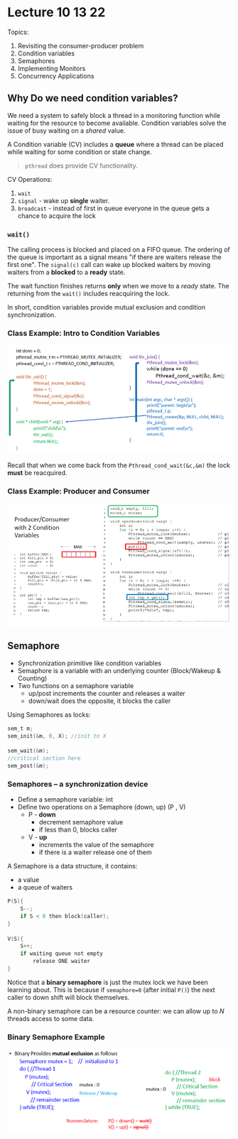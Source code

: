 # Lecture 10 13 22 
Topics: 
1. Revisiting the consumer-producer problem
2. Condition variables
3. Semaphores
4. Implementing Monitors
5. Concurrency Applications

## Why Do we need condition variables?
We need a system to safely block a thread in a monitoring function while waiting for the resource to become available. Condition variables solve the issue of busy waiting on a *shared* value. 

A Condition variable (CV) includes a **queue** where a thread can be placed while waiting for some condition or state change. 

> `pthread` does provide CV functionality. 

CV Operations:
1. `wait`
2. `signal` - wake up **single** waiter. 
3. `broadcast` - instead of first in queue everyone in the queue gets a chance to acquire the lock

### `wait()`
The calling process is blocked and placed on a FIFO queue. The ordering of the queue is important as a signal means "if there are waiters release the first one". The `signal(c)` call can wake up blocked waiters by moving waiters from a **blocked** to a **ready** state. 

The wait function finishes returns **only** when we move to a *ready* state. The returning from the `wait()` includes reacquiring the lock. 

In short, condition variables provide mutual exclusion and condition synchronization. 

### Class Example: Intro to Condition Variables

![cond_var_class](../../img/cond_var_class.png)

Recall that when we come back from the `Pthread_cond_wait(&c,&m)` the lock **must** be reacquired.

### Class Example: Producer and Consumer

![cond_var_pro_con.png](../../img/cond_var_pro_con.png)

## Semaphore
+ Synchronization primitive like condition variables
+ Semaphore is a variable with an underlying counter (Block/Wakeup & Counting)
+ Two functions on a semaphore variable
	+ up/post increments the counter and releases a waiter
	+ down/wait does the opposite, it blocks the caller

Using Semaphores as locks:

```c
sem_t m;
sem_init(&m, 0, X); //init to X

sem_wait(&m);
//critical section here
sem_post(&m);
```

### Semaphores – a synchronization device
+ Define a semaphore variable: int
+ Define two operations on a Semaphore (down, up) (P , V)
	+ P - **down**
		+ decrement semaphore value
		+ if less than 0, blocks caller
	+	V - **up**
		+	increments the value of the semaphore
		+	if there is a waiter release one of them

A Semaphore is a data structure, it contains:
+ a value
+ a queue of waiters

```c
P(S){
	S--;
	if S < 0 then block(caller);
}

V(S){
	S++;
	if waiting queue not empty
		release ONE waiter
}
```

Notice that a **binary semaphore** is just the mutex lock we have been learning about. This is because if `semaphore=0` (after initial `P()`) the next caller to down shift will block themselves. 

A non-binary semaphore can be a resource counter: we can allow up to $N$ threads access to some data. 

### Binary Semaphore Example

![binary_semaphore_ex](../../img/binary_semaphore_ex.png)

